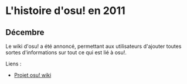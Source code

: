 # L'histoire d'osu! en 2011

## Décembre

Le wiki d'osu! a été annoncé, permettant aux utilisateurs d'ajouter toutes sortes d'informations sur tout ce qui est lié à osu!.

Liens :

- [Projet osu! wiki](https://osu.ppy.sh/community/forums/topics/68479)
